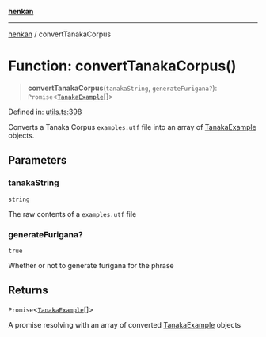 [**henkan**](../README.md)

***

[henkan](../README.md) / convertTanakaCorpus

# Function: convertTanakaCorpus()

> **convertTanakaCorpus**(`tanakaString`, `generateFurigana?`): `Promise`\<[`TanakaExample`](../interfaces/TanakaExample.md)[]\>

Defined in: [utils.ts:398](https://github.com/Ronokof/Henkan/blob/a8409ff59a4d15090def2ea20c6de370a8a9f4b3/src/utils.ts#L398)

Converts a Tanaka Corpus `examples.utf` file into an array of [TanakaExample](../interfaces/TanakaExample.md) objects.

## Parameters

### tanakaString

`string`

The raw contents of a `examples.utf` file

### generateFurigana?

`true`

Whether or not to generate furigana for the phrase

## Returns

`Promise`\<[`TanakaExample`](../interfaces/TanakaExample.md)[]\>

A promise resolving with an array of converted [TanakaExample](../interfaces/TanakaExample.md) objects
